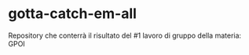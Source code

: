 # gotta-catch-em-all
Repository che conterrà il risultato del #1 lavoro di gruppo della materia: GPOI
